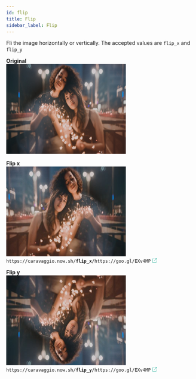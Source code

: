 ```yaml
---
id: flip
title: Flip
sidebar_label: Flip
---
```


Fli the image horizontally or vertically. The accepted values are
`flip_x` and `flip_y`



**Original**     
<img width="320" height="240" src="assets/example/girls.jpeg" />

**Flip x**     
<img width="320" height="240" src="assets/example/flipx.jpeg" />    
<code>https&#8203;:&#8203;//caravaggio.now.sh/<strong>flip_x</strong>/https&#8203;:&#8203;//goo.gl/EXv4MP</code>&nbsp;<a href="https://caravaggio.now.sh/flip_x/https://goo.gl/Pe7YrK" alt="go" target="_blank"><img style="display:inline" src="assets/external.png" width="12" /></a>

**Flip y**     
<img width="320" height="240" src="assets/example/flipy.jpeg" />    
<code>https&#8203;:&#8203;//caravaggio.now.sh/<strong>flip_y</strong>/https&#8203;:&#8203;//goo.gl/EXv4MP</code>&nbsp;<a href="https://caravaggio.now.sh/flip_y/https://goo.gl/Pe7YrK" alt="go" target="_blank"><img style="display:inline" src="assets/external.png" width="12" /></a>